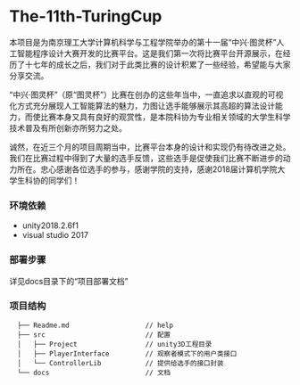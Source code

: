 # The-11th-TuringCup

本项目是为南京理工大学计算机科学与工程学院举办的第十一届“中兴·图灵杯”人工智能程序设计大赛开发的比赛平台。这是我们第一次将比赛平台开源展示，在经历了十七年的成长之后，我们对于此类比赛的设计积累了一些经验，希望能与大家分享交流。

“中兴·图灵杯”（原“图灵杯”）比赛在创办的这些年当中，一直追求以直观的可视化方式充分展现人工智能算法的魅力，力图让选手能够展示其高超的算法设计能力，而使比赛本身又具有良好的观赏性，是本院科协为专业相关领域的大学生科学技术普及有所创新亦所努力之处。

诚然，在近三个月的项目周期当中，比赛平台本身的设计和实现仍有待改进之处。我们在比赛过程中得到了大量的选手反馈，这些选手是促使我们比赛不断进步的动力所在。忠心感谢各位选手的参与，感谢学院的支持，感谢2018届计算机学院大学生科协的同学们！

### 环境依赖

+ unity2018.2.6f1
+ visual studio 2017

### 部署步骤

详见docs目录下的“项目部署文档”

### 项目结构

      ├── Readme.md                   // help
      ├── src                         // 配置
      │   ├── Project                 // unity3D工程目录
      │   ├── PlayerInterface         // 观察者模式下的用户类接口
      │   └── ControllerLib           // 提供给选手的接口封装
      └── docs                        // 文档
